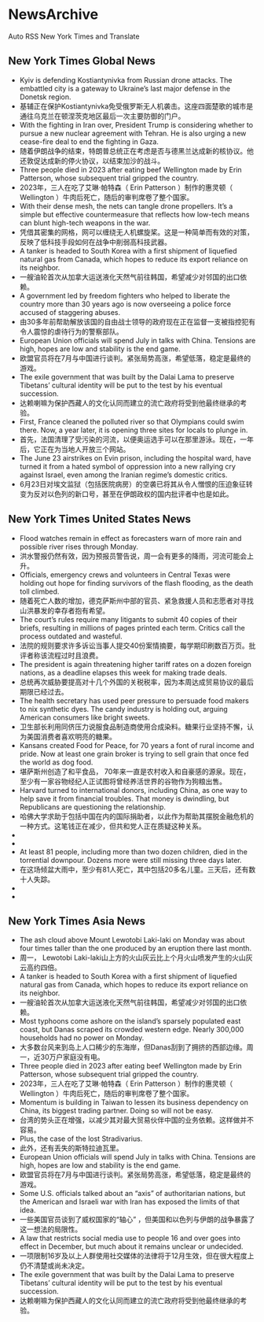 # NewsArchive
Auto RSS New York Times and Translate

## New York Times Global News
* Kyiv is defending Kostiantynivka from Russian drone attacks. The embattled city is a gateway to Ukraine’s last major defense in the Donetsk region.
* 基辅正在保护Kostiantynivka免受俄罗斯无人机袭击。这座四面楚歌的城市是通往乌克兰在顿涅茨克地区最后一次主要防御的门户。
* With the fighting in Iran over, President Trump is considering whether to pursue a new nuclear agreement with Tehran. He is also urging a new cease-fire deal to end the fighting in Gaza.
* 随着伊朗战争的结束，特朗普总统正在考虑是否与德黑兰达成新的核协议。他还敦促达成新的停火协议，以结束加沙的战斗。
* Three people died in 2023 after eating beef Wellington made by Erin Patterson, whose subsequent trial gripped the country.
* 2023年，三人在吃了艾琳·帕特森（ Erin Patterson ）制作的惠灵顿（ Wellington ）牛肉后死亡，随后的审判席卷了整个国家。
* With their dense mesh, the nets can tangle drone propellers. It’s a simple but effective countermeasure that reflects how low-tech means can blunt high-tech weapons in the war.
* 凭借其密集的网格，网可以缠绕无人机螺旋桨。这是一种简单而有效的对策，反映了低科技手段如何在战争中削弱高科技武器。
* A tanker is headed to South Korea with a first shipment of liquefied natural gas from Canada, which hopes to reduce its export reliance on its neighbor.
* 一艘油轮首次从加拿大运送液化天然气前往韩国，希望减少对邻国的出口依赖。
* A government led by freedom fighters who helped to liberate the country more than 30 years ago is now overseeing a police force accused of staggering abuses.
* 由30多年前帮助解放该国的自由战士领导的政府现在正在监督一支被指控犯有令人震惊的虐待行为的警察部队。
* European Union officials will spend July in talks with China. Tensions are high, hopes are low and stability is the end game.
* 欧盟官员将在7月与中国进行谈判。紧张局势高涨，希望低落，稳定是最终的游戏。
* The exile government that was built by the Dalai Lama to preserve Tibetans’ cultural identity will be put to the test by his eventual succession.
* 达赖喇嘛为保护西藏人的文化认同而建立的流亡政府将受到他最终继承的考验。
* First, France cleaned the polluted river so that Olympians could swim there. Now, a year later, it is opening three sites for locals to plunge in.
* 首先，法国清理了受污染的河流，以便奥运选手可以在那里游泳。现在，一年后，它正在为当地人开放三个网站。
* The June 23 airstrikes on Evin prison, including the hospital ward, have turned it from a hated symbol of oppression into a new rallying cry against Israel, even among the Iranian regime’s domestic critics.
* 6月23日对埃文监狱（包括医院病房）的空袭已将其从令人憎恨的压迫象征转变为反对以色列的新口号，甚至在伊朗政权的国内批评者中也是如此。

## New York Times United States News
* Flood watches remain in effect as forecasters warn of more rain and possible river rises through Monday.
* 洪水警报仍然有效，因为预报员警告说，周一会有更多的降雨，河流可能会上升。
* Officials, emergency crews and volunteers in Central Texas were holding out hope for finding survivors of the flash flooding, as the death toll climbed.
* 随着死亡人数的增加，德克萨斯州中部的官员、紧急救援人员和志愿者对寻找山洪暴发的幸存者抱有希望。
* The court’s rules require many litigants to submit 40 copies of their briefs, resulting in millions of pages printed each term. Critics call the process outdated and wasteful.
* 法院的规则要求许多诉讼当事人提交40份案情摘要，每学期印刷数百万页。批评者称该流程过时且浪费。
* The president is again threatening higher tariff rates on a dozen foreign nations, as a deadline elapses this week for making trade deals.
* 总统再次威胁要提高对十几个外国的关税税率，因为本周达成贸易协议的最后期限已经过去。
* The health secretary has used peer pressure to persuade food makers to nix synthetic dyes. The candy industry is holding out, arguing American consumers like bright sweets.
* 卫生部长利用同侪压力说服食品制造商使用合成染料。糖果行业坚持不懈，认为美国消费者喜欢明亮的糖果。
* Kansans created Food for Peace, for 70 years a font of rural income and pride. Now at least one grain broker is trying to sell grain that once fed the world as dog food.
* 堪萨斯州创造了和平食品， 70年来一直是农村收入和自豪感的源泉。现在，至少有一家谷物经纪人正试图将曾经养活世界的谷物作为狗粮出售。
* Harvard turned to international donors, including China, as one way to help save it from financial troubles. That money is dwindling, but Republicans are questioning the relationship.
* 哈佛大学求助于包括中国在内的国际捐助者，以此作为帮助其摆脱金融危机的一种方式。这笔钱正在减少，但共和党人正在质疑这种关系。
* 
* 
* At least 81 people, including more than two dozen children, died in the torrential downpour. Dozens more were still missing three days later.
* 在这场倾盆大雨中，至少有81人死亡，其中包括20多名儿童。三天后，还有数十人失踪。
* 
* 

## New York Times Asia News
* The ash cloud above Mount Lewotobi Laki-laki on Monday was about four times taller than the one produced by an eruption there last month.
* 周一， Lewotobi Laki-laki山上方的火山灰云比上个月火山喷发产生的火山灰云高约四倍。
* A tanker is headed to South Korea with a first shipment of liquefied natural gas from Canada, which hopes to reduce its export reliance on its neighbor.
* 一艘油轮首次从加拿大运送液化天然气前往韩国，希望减少对邻国的出口依赖。
* Most typhoons come ashore on the island’s sparsely populated east coast, but Danas scraped its crowded western edge. Nearly 300,000 households had no power on Monday.
* 大多数台风来到岛上人口稀少的东海岸，但Danas刮到了拥挤的西部边缘。周一，近30万户家庭没有电。
* Three people died in 2023 after eating beef Wellington made by Erin Patterson, whose subsequent trial gripped the country.
* 2023年，三人在吃了艾琳·帕特森（ Erin Patterson ）制作的惠灵顿（ Wellington ）牛肉后死亡，随后的审判席卷了整个国家。
* Momentum is building in Taiwan to lessen its business dependency on China, its biggest trading partner. Doing so will not be easy.
* 台湾的势头正在增强，以减少其对最大贸易伙伴中国的业务依赖。这样做并不容易。
* Plus, the case of the lost Stradivarius.
* 此外，还有丢失的斯特拉迪瓦里。
* European Union officials will spend July in talks with China. Tensions are high, hopes are low and stability is the end game.
* 欧盟官员将在7月与中国进行谈判。紧张局势高涨，希望低落，稳定是最终的游戏。
* Some U.S. officials talked about an “axis” of authoritarian nations, but the American and Israeli war with Iran has exposed the limits of that idea.
* 一些美国官员谈到了威权国家的“轴心” ，但美国和以色列与伊朗的战争暴露了这一想法的局限性。
* A law that restricts social media use to people 16 and over goes into effect in December, but much about it remains unclear or undecided.
* 一项限制16岁及以上人群使用社交媒体的法律将于12月生效，但在很大程度上仍不清楚或尚未决定。
* The exile government that was built by the Dalai Lama to preserve Tibetans’ cultural identity will be put to the test by his eventual succession.
* 达赖喇嘛为保护西藏人的文化认同而建立的流亡政府将受到他最终继承的考验。

